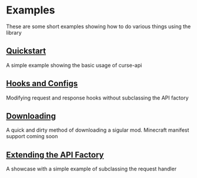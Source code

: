 # Examples

These are some short examples showing how to do various things using the library

## [Quickstart](quickstart.py)

A simple example showing the basic usage of curse-api

## [Hooks and Configs](hooks_and_configs.py)

Modifying request and response hooks without subclassing the API factory

## [Downloading](download.py)

A quick and dirty method of downloading a sigular mod.
Minecraft manifest support coming soon

## [Extending the API Factory](extending_API.py)

A showcase with a simple example of subclassing the request handler

